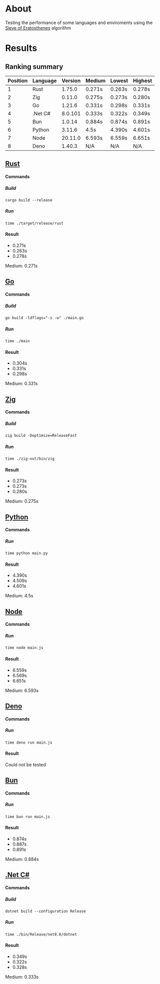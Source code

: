 # About

Testing the performance of some languages and enviroments using the [Sieve of Eratosthenes](https://en.wikipedia.org/wiki/Sieve_of_Eratosthenes) algorithm

# Results

## Ranking summary

| Position | Language | Version | Medium  | Lowest | Highest |
|----------|----------|---------|---------|--------|---------|
| 1        | Rust     | 1.75.0  | 0.271s  | 0.263s | 0.278s  |
| 2        | Zig      | 0.11.0  | 0.275s  | 0.273s | 0.280s  |
| 3        | Go       | 1.21.6  | 0.331s  | 0.298s | 0.331s  |
| 4        | .Net C#  | 8.0.101 | 0.333s  | 0.322s | 0.349s  |
| 5        | Bun      | 1.0.14  | 0.884s  | 0.874s | 0.891s  |
| 6        | Python   | 3.11.6  | 4.5s    | 4.390s | 4.601s  |
| 7        | Node     | 20.11.0 | 6.593s  | 6.559s | 6.651s  |
| 8        | Deno     | 1.40.3  | N/A     | N/A    | N/A     |

## [Rust](https://github.com/rust-lang/rust)
#### Commands
##### Build
```console
cargo build --release
```

##### Run
```console
time ./target/release/rust
```

#### Result
- 0.271s
- 0.263s
- 0.278s

Medium: 0.271s

## [Go](https://github.com/golang/go)
#### Commands
##### Build
```console
go build -ldflags="-s -w" ./main.go
```

##### Run
```console
time ./main
```

#### Result
- 0.304s
- 0.331s
- 0.298s

Medium: 0.331s

## [Zig](https://github.com/ziglang/zig)
#### Commands
##### Build
```console
zig build -Doptimize=ReleaseFast
```

##### Run
```console
time ./zig-out/bin/zig
```

#### Result
- 0.273s
- 0.273s
- 0.280s

Medium: 0.275s


## [Python](https://github.com/python/cpython)
#### Commands
##### Run
```console
time python main.py
```

#### Result
- 4.390s
- 4.509s
- 4.601s

Medium: 4.5s

## [Node](https://github.com/nodejs/node)
#### Commands
##### Run
```console
time node main.js
```

#### Result
- 6.559s
- 6.569s
- 6.651s

Medium: 6.593s
    
## [Deno](https://github.com/denoland/deno)
#### Commands
##### Run
```console
time deno run main.js
```

#### Result
Could not be tested

## [Bun](https://github.com/oven-sh/bun)
#### Commands
##### Run
```console
time bun run main.js
```

#### Result
- 0.874s
- 0.887s
- 0.891s

Medium: 0.884s

## [.Net C#](https://github.com/dotnet/runtime)
#### Commands
##### Build
```console
dotnet build --configuration Release
```

##### Run
```console
time ./bin/Release/net8.0/dotnet
```

#### Result
- 0.349s
- 0.322s
- 0.328s

Medium: 0.333s
